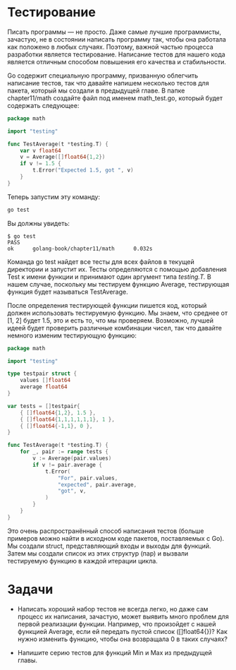 # Тестирование #
Писать программы — не просто. Даже самые лучшие программисты, зачастую, не в состоянии написать программу так, чтобы она работала как положено в любых случаях. Поэтому, важной частью процесса разработки является тестирование. Написание тестов для нашего кода является отличным способом повышения его качества и стабильности.

Go содержит специальную программу, призванную облегчить написание тестов, так что давайте напишем несколько тестов для пакета, который мы создали в предыдущей главе. В папке chapter11/math создайте файл под именем math_test.go, который будет содержать следующее:
```Go 
package math

import "testing"

func TestAverage(t *testing.T) {
    var v float64
    v = Average([]float64{1,2})
    if v != 1.5 {
        t.Error("Expected 1.5, got ", v)
    }
}
```
Теперь запустим эту команду:
```cmd
go test
```
Вы должны увидеть:
```
$ go test
PASS
ok      golang-book/chapter11/math      0.032s
```
Команда go test найдет все тесты для всех файлов в текущей директории и запустит их. Тесты определяются с помощью добавления Test к имени функции и принимают один аргумент типа *testing.T.* В нашем случае, поскольку мы тестируем функцию Average, тестирующая функция будет называться TestAverage.

После определения тестирующей функции пишется код, который должен использовать тестируемую функцию. Мы знаем, что среднее от [1, 2] будет 1.5, это и есть то, что мы проверяем. Возможно, лучшей идеей будет проверить различные комбинации чисел, так что давайте немного изменим тестирующую функцию:
```Go
package math

import "testing"

type testpair struct {
    values []float64
    average float64
}

var tests = []testpair{
    { []float64{1,2}, 1.5 },
    { []float64{1,1,1,1,1,1}, 1 },
    { []float64{-1,1}, 0 },
}

func TestAverage(t *testing.T) {
    for _, pair := range tests {
        v := Average(pair.values)
        if v != pair.average {
            t.Error(
                "For", pair.values, 
                "expected", pair.average,
                "got", v,
            )
        }
    }
}
```
Это очень распространённый способ написания тестов (больше примеров можно найти в исходном коде пакетов, поставляемых с Go). Мы создали struct, представляющий входы и выходы для функций. Затем мы создали список из этих структур (пар) и вызвали тестируемую функцию в каждой итерации цикла.

# Задачи #
- Написать хороший набор тестов не всегда легко, но даже сам процесс их написания, зачастую, может выявить много проблем для первой реализации функции. Например, что произойдет с нашей функцией Average, если ей передать пустой список ([]float64{})? Как нужно изменить функцию, чтобы она возвращала 0 в таких случаях?

- Напишите серию тестов для функций Min и Max из предыдущей главы.

